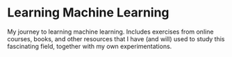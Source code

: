 # Learning Machine Learning
My journey to learning machine learning. Includes exercises from online courses, books, and other resources that I have (and will) used to 
study this fascinating field, together with my own experimentations.
